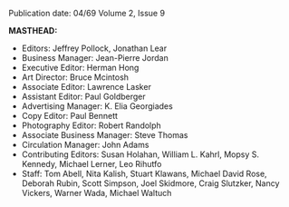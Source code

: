 Publication date: 04/69
Volume 2, Issue 9

**MASTHEAD:**
- Editors: Jeffrey Pollock, Jonathan Lear
- Business Manager: Jean-Pierre Jordan
- Executive Editor: Herman Hong
- Art Director: Bruce Mcintosh
- Associate Editor: Lawrence Lasker
- Assistant Editor: Paul Goldberger
- Advertising Manager: K. Elia Georgiades
- Copy Editor: Paul Bennett
- Photography Editor: Robert Randolph
- Associate Business Manager: Steve Thomas
- Circulation Manager: John Adams
- Contributing Editors: Susan Holahan, William L. Kahrl, Mopsy S. Kennedy, Michael Lerner, Leo Rihutfo
- Staff: Tom Abell, Nita Kalish, Stuart Klawans, Michael David Rose, Deborah Rubin, Scott Simpson, Joel Skidmore, Craig Slutzker, Nancy Vickers, Warner Wada, Michael Waltuch


